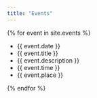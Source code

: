 ```yaml
---
title: "Events"
---
```


{% for event in site.events %}
  <ul>
  <li>{{ event.date }}</li>
  <li>{{ event.title }}</li>
  <li>{{ event.description }}</li>
  <li>{{ event.time }}</li>
  <li>{{ event.place }}</li>
  </ul>
{% endfor %}
